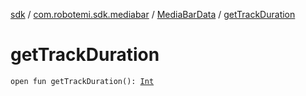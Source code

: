 [sdk](../../index.md) / [com.robotemi.sdk.mediabar](../index.md) / [MediaBarData](index.md) / [getTrackDuration](./get-track-duration.md)

# getTrackDuration

`open fun getTrackDuration(): `[`Int`](https://kotlinlang.org/api/latest/jvm/stdlib/kotlin/-int/index.html)
